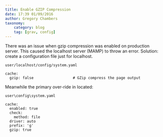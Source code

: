 ```yaml
---
title: Enable GZIP Compression
date: 17:39 01/09/2016
author: Gregory Chambers
taxonomy:
    category: blog
    tag: [grav, config]
---
```


 There was an issue when gzip compression was enabled on production server. This caused the localhost server (MAMP) to throw an error.
Solution:
create a configuration file just for localhost.

```user/localhost/config/system.yaml```
```
cache:
  gzip: false                  # GZip compress the page output
```

Meanwhile the primary over-ride in located:

```user\config\system.yaml```

```
cache:
  enabled: true
  check:
    method: file
  driver: auto
  prefix: 'g'
  gzip: true
```
